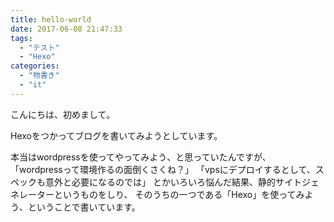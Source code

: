 ```yaml
---
title: hello-world
date: 2017-06-08 21:47:33
tags:
  - "テスト"
  - "Hexo"
categories:
  - "物書き"
  - "it"
---
```


こんにちは、初めまして。

Hexoをつかってブログを書いてみようとしています。

本当はwordpressを使ってやってみよう、と思っていたんですが、
「wordpressって環境作るの面倒くさくね？」
「vpsにデプロイするとして、スペックも意外と必要になるのでは」
とかいろいろ悩んだ結果、静的サイトジェネレーターというものをしり、
そのうちの一つである「Hexo」を使ってみよう、ということで書いています。


